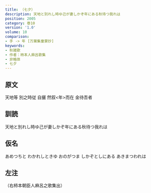 ```yaml
---
title: （七夕）
description: 天地と別れし時ゆ己が妻しかぞ年にある秋待つ我れは
position: 2005
category: 巻10
version: '1.0'
volume: 10
comparison:
- 手 -> 年 [万葉集童蒙抄]
keywords:
- 秋雑歌
- 作者：柿本人麻呂歌集
- 非略体
- 七夕
---
```


## 原文

天地等 別之時従 自攦 然叙<年>而在 金待吾者

## 訓読

天地と別れし時ゆ己が妻しかぞ年にある秋待つ我れは

## 仮名

あめつちと わかれしときゆ おのがつま しかぞとしにある あきまつわれは

## 左注

（右柿本朝臣人麻呂之歌集出）

